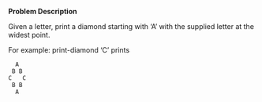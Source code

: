 **Problem Description**

Given a letter, print a diamond starting with ‘A’ with the supplied letter at the widest point.

For example: print-diamond ‘C’ prints

```
  A
 B B
C   C
 B B
  A
```
